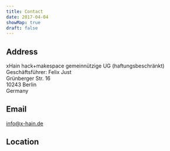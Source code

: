 ```yaml
---
title: Contact
date: 2017-04-04
showMap: true
draft: false
---
```


## Address

xHain hack+makespace gemeinnützige UG (haftungsbeschränkt)\
Geschäftsführer: Felix Just\
Grünberger Str. 16\
10243 Berlin\
Germany

## Email

[info@x-hain.de](mailto:info@x-hain.de)

## Location
